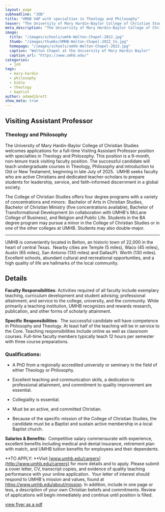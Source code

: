 ```yaml
---
layout: page
subheadline: "JOB"
title: "UMHB VAP with specialties in Theology and Philosophy"
teaser: "The University of Mary Hardin-Baylor College of Christian Studies welcomes applications for a full-time Visiting Assistant Professor position with specialties in Theology and Philosophy."
meta_description: "The University of Mary Hardin-Baylor College of Christian Studies welcomes applications for a full-time Visiting Assistant Professor position with specialties in Theology and Philosophy."
image:
  title: "/images/schools/umhb-Walton-Chapel-2022.jpg"
  thumb: "/images/thumbs/UMHB-Walton-Chapel-2022_tn.jpg"
  homepage: "/images/schools/umhb-Walton-Chapel-2022.jpg"
  caption: "Walton Chapel at the University of Mary Hardin Baylor"
  caption_url: "https://www.umhb.edu/"
categories:
  - job
tags:
  - mary-hardin
  - philosophy
  - bible
  - theology
  - baptist
author: adamdjbrett
show_meta: true
---
```


## **Visiting Assistant Professor**
### **Theology and Philosophy**

The University of Mary Hardin-Baylor College of Christian Studies welcomes applications for a full-time Visiting Assistant Professor position with specialties in Theology and Philosophy. This position is a 9-month, non-tenure track visiting faculty position. The successful candidate will teach undergraduate courses in Theology, Philosophy and introduction to Old or New Testament, beginning in late July of 2025.  UMHB seeks faculty who are active Christians and dedicated teacher-scholars to prepare students for leadership, service, and faith-informed discernment in a global society. 

The College of Christian Studies offers four degree programs with a variety of concentrations and minors:  Bachelor of Arts in Christian Studies, Bachelor of Christian Ministry (five concentrations available), Bachelor of Transformational Development (in collaboration with UMHB's McLane College of Business), and Religion and Public Life. Students in the BA degree program may pursue a minor in the College of Christian Studies or in one of the other colleges at UMHB. Students may also double-major.

* * * 

UMHB is conveniently located in Belton, an historic town of 22,000 in the heart of central Texas.  Nearby cities are Temple (5 miles), Waco (45 miles), Austin (65 miles), San Antonio (130 miles) and Dallas/Ft. Worth (130 miles).  Excellent schools, abundant cultural and recreational opportunities, and a high quality of life are hallmarks of the local community.

## Details
**Faculty** **Responsibilities**: Activities required of all faculty include exemplary teaching, curriculum development and student advising; professional attainment; and service to the college, university, and the community. While primarily a teaching institution, UMHB recognizes and rewards research, publication, and other forms of scholarly attainment.

**Specific** **Responsibilities**:  The successful candidate will have competence in Philosophy and Theology. At least half of the teaching will be in service to the Core. Teaching responsibilities include online as well as classroom courses. Full-time faculty members typically teach 12 hours per semester with three course preparations.

### **Qualifications**: 

- A PhD from a regionally accredited university or seminary in the field of either Theology or Philosophy.

- Excellent teaching and communication skills, a dedication to professional attainment, and commitment to quality improvement are essential.

- Collegiality is essential.

-   Must be an active, and committed Christian.

- Because of the specific mission of the College of Christian Studies, the candidate must be a Baptist and sustain active membership in a local Baptist church.   

**Salaries & Benefits:**  Competitive salary commensurate with experience, excellent benefits including medical and dental insurance, retirement plan with match, and UMHB tuition benefits for employees and their dependents.

**TO APPLY: **Visit [www.umhb.edu/careers](http://www.umhb.edu/careers) for more details and to apply. Please submit a cover letter, CV, transcript copies, and evidence of quality teaching performance with your online application.  Your letter of interest should respond to UMHB's mission and values, found at <https://www.umhb.edu/about/mission>. In addition, include in one page or less, a description of your own Christian beliefs and commitments. Review of applications will begin immediately and continue until position is filled.

[view flyer as a pdf](/pdfs/umhb-vap-theo-philosophy.pdf)